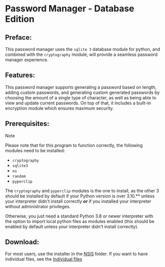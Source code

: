# Password Manager - Database Edition

## Preface:

This password manager uses the `sqlite 3` database module for python, and combined with the `cryptography` module, will provide a seamless password manager experience.

## Features:

This password manager supports generating a password based on length, adding custom passwords, and generating custom generated passwords by choosing the amount of a single type of character, as well as being able to view and update current passwords. On top of that, it includes a built-in encryption module which ensures maximum security.

## Prerequisites:

> [!NOTE]
>
> Please note that for this program to function correctly, the following modules need to be installed:
>   - `cryptography`
>   - `sqlite3`
>   - `os`
>   - `random`
>   - `pyperclip`
>
> The `cryptography` and `pyperclip` modules is the one to install, as the other 3 should be installed by default if your Python version is over 3.10.** unless your interpreter didn't install correctly ***or*** if you installed your interpreter without administrator privileges.

Otherwise, you just need a standard Python 3.8 or newer interpreter with the option to import local python files as modules enabled (this should be enabled by default unless your interpreter didn't install correctly). 


## Download:

For most users, use the installer in the [NSIS](https://github.com/GamerSoft24/Software/tree/Main/PySoft/Large%20Projects/SQLite%20Password%20Manager/NSIS) folder. If you want to have individual files, see the [Individual files](https://github.com/GamerSoft24/Software/tree/Main/PySoft/Large%20Projects/SQLite%20Password%20Manager/Individual%20Files)
